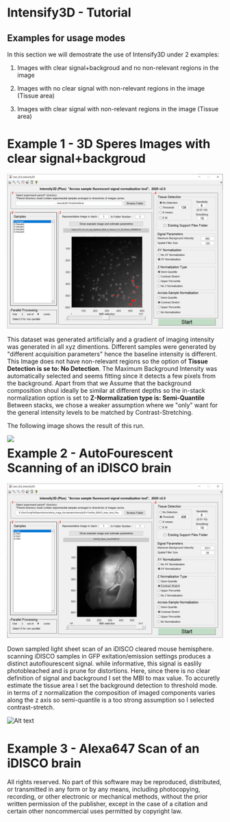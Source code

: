 # Intensify3D - Tutorial

## Examples for usage modes

In this section we will demostrate the use of Intensify3D under 2 examples:

1) Images with clear signal+backgroud and no non-relevant regions in the image

2) Images with no clear signal with non-relevant regions in the image (Tissue area)

3) Images with clear signal with non-relevant regions in the image (Tissue area)



# Example 1 - 3D Speres Images with clear signal+backgroud

<img src="SyntheticDataExample.png?raw=true." data-canonical-src="SyntheticDataExample.png?raw=true" />


 
This dataset was generated artificially and a gradient of imaging intensity was generated in all xyz dimentions.
Different samples were generated by "different acquisition parameters" hence the baseline intensity is different. 
This Image does not have non-relevant regions so the option of **Tissue Detection is se to: No Detection**.
The Maximum Background Intensity was automatically selected and seems fitting since it detects a few pixels from the background. 
Apart from that we Assume that the background composition shoul ideally be similar at different depths so the in-stack normalization option is set to **Z-Normalization type is: Semi-Quantile**   
Between stacks, we chose a weaker assumption where we "only" want for the general intensity levels to be matched by Contrast-Stretching.

The following image shows the result of this run.

<img align="left" src="Montage2-01.jpg?raw=true." data-canonical-src="Montage.jpg?raw=true" />



# Example 2 - AutoFourescent Scanning of an iDISCO brain 

<img src="GUI_iDISCO_AutoFlu.jpg?raw=true." data-canonical-src="GUI_iDISCO_AutoFlu.jpg?raw=true" />

Down sampled light sheet scan of an iDISCO cleared mouse hemisphere. scanning iDISCO samples in GFP exitation/emission settings produces a distinct autoflourescent signal. while informative, this signal is easlily photobleached and is prune for distortions. 
Here, since there is no clear definition of signal and background I set the MBI to max value. To accuretly estimate the tissue area I set the background detection to threshold mode. in terms of z normalization the composition of imaged components varies along the z axis so semi-quantile is a too strong assumption so I selected contrast-stretch. 




 ![Alt text](iDISCOHemi.gif?raw=true "Optional Title")



# Example 3 - Alexa647 Scan of an iDISCO brain
 



 
 All rights reserved. No part of this software may be reproduced, 
 distributed, or transmitted in any form or by any means, including photocopying,
 recording, or other electronic or mechanical methods,
 without the prior written permission of the publisher,
 except in the case of a citation and certain other
 noncommercial uses permitted by copyright law.

